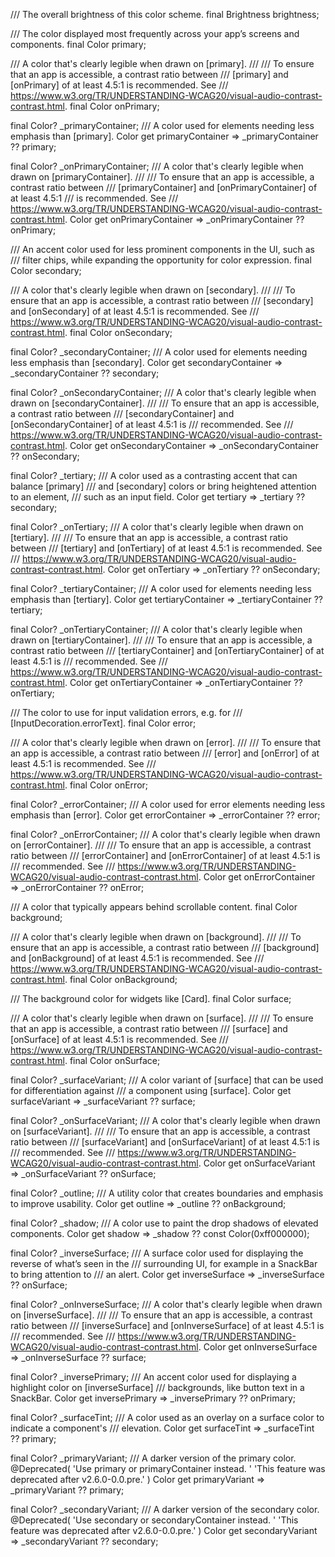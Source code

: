 /// The overall brightness of this color scheme.
final Brightness brightness;

/// The color displayed most frequently across your app’s screens and components.
final Color primary;

/// A color that's clearly legible when drawn on [primary].
///
/// To ensure that an app is accessible, a contrast ratio between
/// [primary] and [onPrimary] of at least 4.5:1 is recommended. See
/// <https://www.w3.org/TR/UNDERSTANDING-WCAG20/visual-audio-contrast-contrast.html>.
final Color onPrimary;

final Color? _primaryContainer;
/// A color used for elements needing less emphasis than [primary].
Color get primaryContainer => _primaryContainer ?? primary;

final Color? _onPrimaryContainer;
/// A color that's clearly legible when drawn on [primaryContainer].
///
/// To ensure that an app is accessible, a contrast ratio between
/// [primaryContainer] and [onPrimaryContainer] of at least 4.5:1
/// is recommended. See
/// <https://www.w3.org/TR/UNDERSTANDING-WCAG20/visual-audio-contrast-contrast.html>.
Color get onPrimaryContainer => _onPrimaryContainer ?? onPrimary;

/// An accent color used for less prominent components in the UI, such as
/// filter chips, while expanding the opportunity for color expression.
final Color secondary;

/// A color that's clearly legible when drawn on [secondary].
///
/// To ensure that an app is accessible, a contrast ratio between
/// [secondary] and [onSecondary] of at least 4.5:1 is recommended. See
/// <https://www.w3.org/TR/UNDERSTANDING-WCAG20/visual-audio-contrast-contrast.html>.
final Color onSecondary;

final Color? _secondaryContainer;
/// A color used for elements needing less emphasis than [secondary].
Color get secondaryContainer => _secondaryContainer ?? secondary;

final Color? _onSecondaryContainer;
/// A color that's clearly legible when drawn on [secondaryContainer].
///
/// To ensure that an app is accessible, a contrast ratio between
/// [secondaryContainer] and [onSecondaryContainer] of at least 4.5:1 is
/// recommended. See
/// <https://www.w3.org/TR/UNDERSTANDING-WCAG20/visual-audio-contrast-contrast.html>.
Color get onSecondaryContainer => _onSecondaryContainer ?? onSecondary;

final Color? _tertiary;
/// A color used as a contrasting accent that can balance [primary]
/// and [secondary] colors or bring heightened attention to an element,
/// such as an input field.
Color get tertiary => _tertiary ?? secondary;

final Color? _onTertiary;
/// A color that's clearly legible when drawn on [tertiary].
///
/// To ensure that an app is accessible, a contrast ratio between
/// [tertiary] and [onTertiary] of at least 4.5:1 is recommended. See
/// <https://www.w3.org/TR/UNDERSTANDING-WCAG20/visual-audio-contrast-contrast.html>.
Color get onTertiary => _onTertiary ?? onSecondary;

final Color? _tertiaryContainer;
/// A color used for elements needing less emphasis than [tertiary].
Color get tertiaryContainer => _tertiaryContainer ?? tertiary;

final Color? _onTertiaryContainer;
/// A color that's clearly legible when drawn on [tertiaryContainer].
///
/// To ensure that an app is accessible, a contrast ratio between
/// [tertiaryContainer] and [onTertiaryContainer] of at least 4.5:1 is
/// recommended. See
/// <https://www.w3.org/TR/UNDERSTANDING-WCAG20/visual-audio-contrast-contrast.html>.
Color get onTertiaryContainer => _onTertiaryContainer ?? onTertiary;

/// The color to use for input validation errors, e.g. for
/// [InputDecoration.errorText].
final Color error;

/// A color that's clearly legible when drawn on [error].
///
/// To ensure that an app is accessible, a contrast ratio between
/// [error] and [onError] of at least 4.5:1 is recommended. See
/// <https://www.w3.org/TR/UNDERSTANDING-WCAG20/visual-audio-contrast-contrast.html>.
final Color onError;

final Color? _errorContainer;
/// A color used for error elements needing less emphasis than [error].
Color get errorContainer => _errorContainer ?? error;

final Color? _onErrorContainer;
/// A color that's clearly legible when drawn on [errorContainer].
///
/// To ensure that an app is accessible, a contrast ratio between
/// [errorContainer] and [onErrorContainer] of at least 4.5:1 is
/// recommended. See
/// <https://www.w3.org/TR/UNDERSTANDING-WCAG20/visual-audio-contrast-contrast.html>.
Color get onErrorContainer => _onErrorContainer ?? onError;

/// A color that typically appears behind scrollable content.
final Color background;

/// A color that's clearly legible when drawn on [background].
///
/// To ensure that an app is accessible, a contrast ratio between
/// [background] and [onBackground] of at least 4.5:1 is recommended. See
/// <https://www.w3.org/TR/UNDERSTANDING-WCAG20/visual-audio-contrast-contrast.html>.
final Color onBackground;

/// The background color for widgets like [Card].
final Color surface;

/// A color that's clearly legible when drawn on [surface].
///
/// To ensure that an app is accessible, a contrast ratio between
/// [surface] and [onSurface] of at least 4.5:1 is recommended. See
/// <https://www.w3.org/TR/UNDERSTANDING-WCAG20/visual-audio-contrast-contrast.html>.
final Color onSurface;

final Color? _surfaceVariant;
/// A color variant of [surface] that can be used for differentiation against
/// a component using [surface].
Color get surfaceVariant => _surfaceVariant ?? surface;

final Color? _onSurfaceVariant;
/// A color that's clearly legible when drawn on [surfaceVariant].
///
/// To ensure that an app is accessible, a contrast ratio between
/// [surfaceVariant] and [onSurfaceVariant] of at least 4.5:1 is
/// recommended. See
/// <https://www.w3.org/TR/UNDERSTANDING-WCAG20/visual-audio-contrast-contrast.html>.
Color get onSurfaceVariant => _onSurfaceVariant ?? onSurface;

final Color? _outline;
/// A utility color that creates boundaries and emphasis to improve usability.
Color get outline => _outline ?? onBackground;

final Color? _shadow;
/// A color use to paint the drop shadows of elevated components.
Color get shadow => _shadow ?? const Color(0xff000000);

final Color? _inverseSurface;
/// A surface color used for displaying the reverse of what’s seen in the
/// surrounding UI, for example in a SnackBar to bring attention to
/// an alert.
Color get inverseSurface => _inverseSurface ?? onSurface;

final Color? _onInverseSurface;
/// A color that's clearly legible when drawn on [inverseSurface].
///
/// To ensure that an app is accessible, a contrast ratio between
/// [inverseSurface] and [onInverseSurface] of at least 4.5:1 is
/// recommended. See
/// <https://www.w3.org/TR/UNDERSTANDING-WCAG20/visual-audio-contrast-contrast.html>.
Color get onInverseSurface => _onInverseSurface ?? surface;

final Color? _inversePrimary;
/// An accent color used for displaying a highlight color on [inverseSurface]
/// backgrounds, like button text in a SnackBar.
Color get inversePrimary => _inversePrimary ?? onPrimary;

final Color? _surfaceTint;
/// A color used as an overlay on a surface color to indicate a component's
/// elevation.
Color get surfaceTint => _surfaceTint ?? primary;

final Color? _primaryVariant;
/// A darker version of the primary color.
@Deprecated(
'Use primary or primaryContainer instead. '
'This feature was deprecated after v2.6.0-0.0.pre.'
)
Color get primaryVariant => _primaryVariant ?? primary;

final Color? _secondaryVariant;
/// A darker version of the secondary color.
@Deprecated(
'Use secondary or secondaryContainer instead. '
'This feature was deprecated after v2.6.0-0.0.pre.'
)
Color get secondaryVariant => _secondaryVariant ?? secondary;
